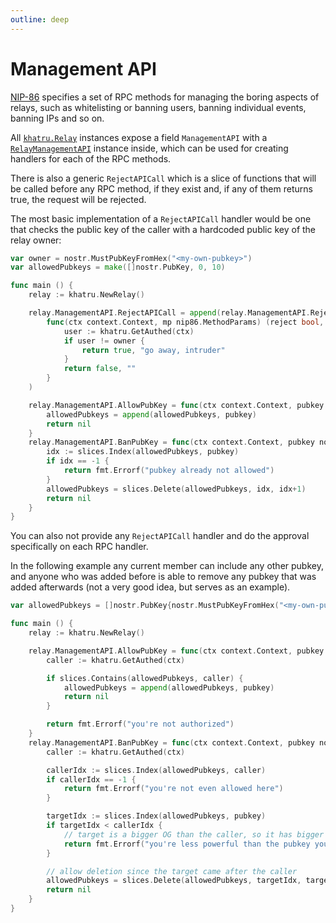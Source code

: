 ```yaml
---
outline: deep
---
```


# Management API

[NIP-86](https://nips.nostr.com/86) specifies a set of RPC methods for managing the boring aspects of relays, such as whitelisting or banning users, banning individual events, banning IPs and so on.

All [`khatru.Relay`](https://pkg.go.dev/fiatjaf.com/nostr/khatru#Relay) instances expose a field `ManagementAPI` with a [`RelayManagementAPI`](https://pkg.go.dev/fiatjaf.com/nostr/khatru#RelayManagementAPI) instance inside, which can be used for creating handlers for each of the RPC methods.

There is also a generic `RejectAPICall` which is a slice of functions that will be called before any RPC method, if they exist and, if any of them returns true, the request will be rejected.

The most basic implementation of a `RejectAPICall` handler would be one that checks the public key of the caller with a hardcoded public key of the relay owner:

```go
var owner = nostr.MustPubKeyFromHex("<my-own-pubkey>")
var allowedPubkeys = make([]nostr.PubKey, 0, 10)

func main () {
	relay := khatru.NewRelay()

	relay.ManagementAPI.RejectAPICall = append(relay.ManagementAPI.RejectAPICall,
		func(ctx context.Context, mp nip86.MethodParams) (reject bool, msg string) {
			user := khatru.GetAuthed(ctx)
			if user != owner {
				return true, "go away, intruder"
			}
			return false, ""
		}
	)

	relay.ManagementAPI.AllowPubKey = func(ctx context.Context, pubkey nostr.PubKey, reason string) error {
		allowedPubkeys = append(allowedPubkeys, pubkey)
		return nil
	}
	relay.ManagementAPI.BanPubKey = func(ctx context.Context, pubkey nostr.PubKey, reason string) error {
		idx := slices.Index(allowedPubkeys, pubkey)
		if idx == -1 {
			return fmt.Errorf("pubkey already not allowed")
		}
		allowedPubkeys = slices.Delete(allowedPubkeys, idx, idx+1)
		return nil
	}
}
```

You can also not provide any `RejectAPICall` handler and do the approval specifically on each RPC handler.

In the following example any current member can include any other pubkey, and anyone who was added before is able to remove any pubkey that was added afterwards (not a very good idea, but serves as an example).

```go
var allowedPubkeys = []nostr.PubKey{nostr.MustPubKeyFromHex("<my-own-pubkey>")}

func main () {
	relay := khatru.NewRelay()

	relay.ManagementAPI.AllowPubKey = func(ctx context.Context, pubkey nostr.PubKey, reason string) error {
		caller := khatru.GetAuthed(ctx)

		if slices.Contains(allowedPubkeys, caller) {
			allowedPubkeys = append(allowedPubkeys, pubkey)
			return nil
		}

		return fmt.Errorf("you're not authorized")
	}
	relay.ManagementAPI.BanPubKey = func(ctx context.Context, pubkey nostr.PubKey, reason string) error {
		caller := khatru.GetAuthed(ctx)

		callerIdx := slices.Index(allowedPubkeys, caller)
		if callerIdx == -1 {
			return fmt.Errorf("you're not even allowed here")
		}

		targetIdx := slices.Index(allowedPubkeys, pubkey)
		if targetIdx < callerIdx {
			// target is a bigger OG than the caller, so it has bigger influence and can't be removed
			return fmt.Errorf("you're less powerful than the pubkey you're trying to remove")
		}

		// allow deletion since the target came after the caller
		allowedPubkeys = slices.Delete(allowedPubkeys, targetIdx, targetIdx+1)
		return nil
	}
}
